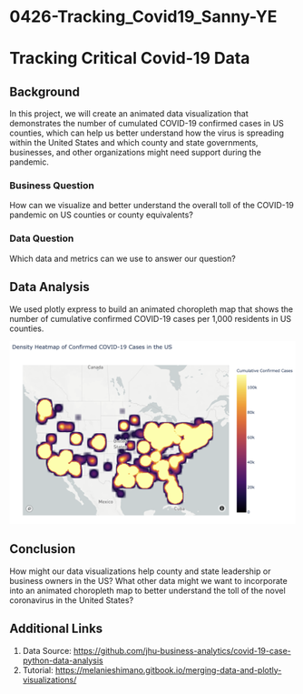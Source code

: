 # 0426-Tracking_Covid19_Sanny-YE

# Tracking Critical Covid-19 Data
## Background 
In this project, we will create an animated data visualization that demonstrates the number of cumulated COVID-19 confirmed cases in US counties, which can help us better understand how the virus is spreading within the United States and which county and state governments, businesses, and other organizations might need support during the pandemic.

### Business Question
How can we visualize and better understand the overall toll of the COVID-19 pandemic on US counties or county equivalents?

### Data Question 
Which data and metrics can we use to answer our question? 

## Data Analysis
We used plotly express to build an animated choropleth map that shows the number of cumulative confirmed COVID-19 cases per 1,000 residents in US counties.

![](Heatmap.png)


## Conclusion
How might our data visualizations help county and state leadership or business owners in the US? What other data might we want to incorporate into an animated choropleth map to better understand the toll of the novel coronavirus in the United States?

## Additional Links
1) Data Source: https://github.com/jhu-business-analytics/covid-19-case-python-data-analysis
2) Tutorial: https://melanieshimano.gitbook.io/merging-data-and-plotly-visualizations/
